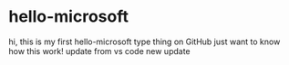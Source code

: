 # hello-microsoft
hi, this is my first hello-microsoft type thing on GitHub
just want to know how this work!
update from vs code
new update